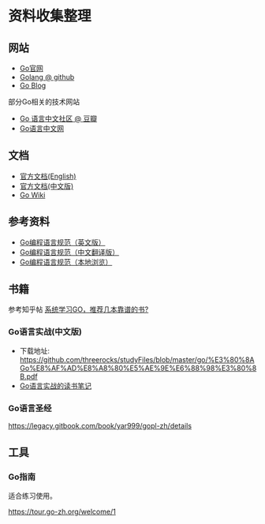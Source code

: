 # 资料收集整理

## 网站

- [Go官网](https://golang.org/)
- [Golang @ github ](https://github.com/golang/go)
- [Go Blog](https://blog.golang.org/)

部分Go相关的技术网站

- [Go 语言中文社区 @ 豆瓣](https://www.douban.com/group/topic/9766700/)
- [Go语言中文网](https://golang.top/)

## 文档

- [官方文档(English)](https://golang.org/doc/)
- [官方文档(中文版)](https://go-zh.org/doc/)
- [Go Wiki](https://golang.org/wiki)

## 参考资料

- [Go编程语言规范（英文版）](https://golang.org/ref/spec)
- [Go编程语言规范（中文翻译版）](https://github.com/OlingCat/Go-zh/blob/master/doc/go_spec.html)
- [Go编程语言规范（本地浏览）](go_spec.html)

## 书籍

参考知乎帖 [系统学习GO，推荐几本靠谱的书?](https://www.zhihu.com/question/30461290)

### Go语言实战(中文版)

- 下载地址: https://github.com/threerocks/studyFiles/blob/master/go/%E3%80%8AGo%E8%AF%AD%E8%A8%80%E5%AE%9E%E6%88%98%E3%80%8B.pdf
- [Go语言实战的读书笔记](http://www.flysnow.org/2017/01/05/install-golang.html)

### Go语言圣经

https://legacy.gitbook.com/book/yar999/gopl-zh/details


## 工具

### Go指南

适合练习使用。

https://tour.go-zh.org/welcome/1









